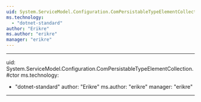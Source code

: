 ```yaml
---
uid: System.ServiceModel.Configuration.ComPersistableTypeElementCollection
ms.technology: 
  - "dotnet-standard"
author: "Erikre"
ms.author: "erikre"
manager: "erikre"
---
```


---
uid: System.ServiceModel.Configuration.ComPersistableTypeElementCollection.#ctor
ms.technology: 
  - "dotnet-standard"
author: "Erikre"
ms.author: "erikre"
manager: "erikre"
---
